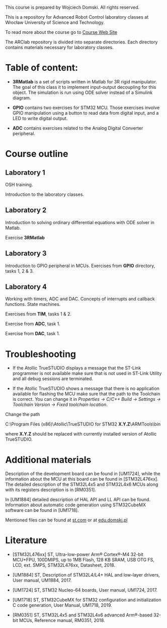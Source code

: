 This course is prepared by Wojciech Domski.
All rights reserved.

This is a repository for Advanced Robot Control laboratory classes 
at Wrocław University of Science and Technology.

To read more about the course go to [Course Web Site](https://edu.domski.pl/kursy/advanced-robot-control/)

The ARClab repository is divided into separate directories. 
Each directory contains materials necessary for laboratory classes.

# Table of content:

- **3RMatlab** is a set of scripts written in Matlab for 3R rigid manipulator. 
The goal of this class it to implement input-output decoupling for 
this object. The simulation is run using ODE solver instead of a 
Simulink diagram.

- **GPIO** contains two exercises for STM32 MCU. Those 
exercises involve GPIO manipulation using a button to read 
data from digital input, and a LED to write digital output.

- **ADC** contains exercises related to the Analog 
Digital Converter peripheral.

# Course outline

## Laboratory 1

OSH training.

Introduction to the laboratory classes.

## Laboratory 2

Introduction to solving ordinary differential equations 
with ODE solver in Matlab. 

Exercise **3RMatlab**

## Laboratory 3

Introduction to GPIO peripheral in MCUs.
Exercises from **GPIO** directory, tasks 1, 2 & 3. 

## Laboratory 4

Working with timers, ADC and DAC. 
Concepts of interrupts and callback functions.
State machines.

Exercises from **TIM**, tasks 1 & 2.

Exercise from **ADC**, task 1.

Exercise from **DAC**, task 1.

# Troubleshooting

- If the Atollic TrueSTUDIO displays a message that 
the ST-Link programmer is not available make sure that 
is not used in ST-Link Utility and all debug sessions 
are terminated.

- If the Atollic TrueSTUDIO shows a message that there 
is no application available for flashing the MCU 
make sure that the path to the Toolchain is correct.
You can change it in *Properties -> C/C++ Build -> 
Settings -> Toolchain Version -> Fixed toolchain location*.

Change the path 

C:\Program Files (x86)\Atollic\TrueSTUDIO for STM32 **X.Y.Z**\ARMTools\bin

where **X.Y.Z** should be replaced with currently installed version of 
Atollic TrueSTUDIO.

# Additional materials

Description of the development board can be found in [UM1724], 
while the information about the MCU at this board can be found in [STM32L476xx]. 
The detailed description of the STM32L4x5 and STM32L4x6 MCUs along 
with its registers description is in [RM0351].

In [UM1884] detailed description of HAL API and LL API can be found. 
Information about automatic code generation using STM32CubeMX software 
can be found in [UM1718].

Mentioned files can be found at [st.com](https://www.st.com) or at [edu.domski.pl](https://edu.domski.pl/kursy/advanced-robot-control/arc-laboratory/)

# Literature

- [STM32L476xx] ST, Ultra-low-power Arm® Cortex®-M4 32-bit MCU+FPU, 100DMIPS, up to 1MB Flash, 128 KB SRAM, USB OTG FS, LCD, ext. SMPS, STM32L476xx, Datasheet, 2018.

- [UM1884] ST, Description of STM32L4/L4+ HAL and low-layer drivers, User manual, UM1884, 2017.

- [UM1724] ST, STM32 Nucleo-64 boards, User manual, UM1724, 2017.

- [UM1718] ST, STM32CubeMX for STM32 configuration and initialization C code generation, User Manual, UM1718, 2019.

- [RM0351] ST, STM32L4x5 and STM32L4x6 advanced Arm®-based 32-bit MCUs, Reference manual, RM0351, 2018.






















